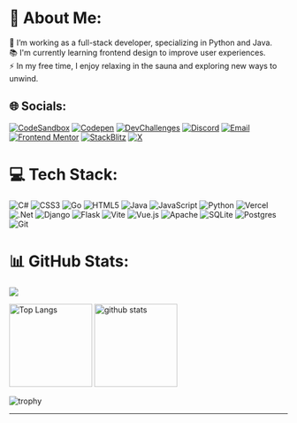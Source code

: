 # 💫 About Me:
🔭 I’m working as a full-stack developer, specializing in Python and Java.<br>
📚 I'm currently learning frontend design to improve user experiences.<br>
⚡ In my free time, I enjoy relaxing in the sauna and exploring new ways to unwind.

## 🌐 Socials:
[![CodeSandbox](https://img.shields.io/badge/CodeSandbox-040404?logo=codesandbox&logoColor=DBDBDB)](https://codesandbox.io/u/mi8bi)
[![Codepen](https://img.shields.io/badge/Codepen-000000?logo=codepen&logoColor=white)](https://codepen.io/mi8bi)
[![DevChallenges](https://img.shields.io/badge/DevChallenges-0A0A0A?logo=devdotto&logoColor=white)](https://devchallenges.io/)
[![Discord](https://img.shields.io/badge/Discord-%237289DA.svg?logo=discord&logoColor=white)](https://discord.gg/A39sMeJFsU)
[![Email](https://img.shields.io/badge/Email-D14836?logo=gmail&logoColor=white)](mailto:mi8biiiii)
[![Frontend Mentor](https://img.shields.io/badge/Frontend%20Mentor-3F54A3?logo=frontendmentor&logoColor=white)](https://www.frontendmentor.io/profile/mi8bi)
[![StackBlitz](https://img.shields.io/badge/StackBlitz-000000?logo=stackblitz&logoColor=white)](https://stackblitz.com/@mi8bi)
[![X](https://img.shields.io/badge/X-black.svg?logo=X&logoColor=white)](https://x.com/mi8biiiii) 

# 💻 Tech Stack:
![C#](https://img.shields.io/badge/c%23-%23239120.svg?style=for-the-badge&logo=csharp&logoColor=white) ![CSS3](https://img.shields.io/badge/css3-%231572B6.svg?style=for-the-badge&logo=css3&logoColor=white) ![Go](https://img.shields.io/badge/go-%2300ADD8.svg?style=for-the-badge&logo=go&logoColor=white) ![HTML5](https://img.shields.io/badge/html5-%23E34F26.svg?style=for-the-badge&logo=html5&logoColor=white) ![Java](https://img.shields.io/badge/java-%23ED8B00.svg?style=for-the-badge&logo=openjdk&logoColor=white) ![JavaScript](https://img.shields.io/badge/javascript-%23323330.svg?style=for-the-badge&logo=javascript&logoColor=%23F7DF1E) ![Python](https://img.shields.io/badge/python-3670A0?style=for-the-badge&logo=python&logoColor=ffdd54) ![Vercel](https://img.shields.io/badge/vercel-%23000000.svg?style=for-the-badge&logo=vercel&logoColor=white) ![.Net](https://img.shields.io/badge/.NET-5C2D91?style=for-the-badge&logo=.net&logoColor=white) ![Django](https://img.shields.io/badge/django-%23092E20.svg?style=for-the-badge&logo=django&logoColor=white) ![Flask](https://img.shields.io/badge/flask-%23000.svg?style=for-the-badge&logo=flask&logoColor=white) ![Vite](https://img.shields.io/badge/vite-%23646CFF.svg?style=for-the-badge&logo=vite&logoColor=white) ![Vue.js](https://img.shields.io/badge/vue.js-%2335495e.svg?style=for-the-badge&logo=vuedotjs&logoColor=%234FC08D) ![Apache](https://img.shields.io/badge/apache-%23D42029.svg?style=for-the-badge&logo=apache&logoColor=white) ![SQLite](https://img.shields.io/badge/sqlite-%2307405e.svg?style=for-the-badge&logo=sqlite&logoColor=white) ![Postgres](https://img.shields.io/badge/postgres-%23316192.svg?style=for-the-badge&logo=postgresql&logoColor=white) ![Git](https://img.shields.io/badge/git-%23F05033.svg?style=for-the-badge&logo=git&logoColor=white)
# 📊 GitHub Stats:
![](http://github-profile-summary-cards.vercel.app/api/cards/profile-details?username=mi8bi&theme=dracula)

<p align="left"> 
  <img alt="Top Langs" height="150px" src="https://github-readme-stats.vercel.app/api/top-langs/?username=mi8bi&layout=compact&count_private=true&show_icons=true&theme=dracula" />
  <img alt="github stats" height="150px" src="https://github-readme-stats.vercel.app/api?username=mi8bi&count_private=true&show_icons=true&show_icons=true&theme=dracula" />
</p>

![trophy](https://github-profile-trophy.vercel.app/?username=mi8bi&theme=dracula&margin-w=4)

---

<!-- Proudly created with GPRM ( https://gprm.itsvg.in ) -->
